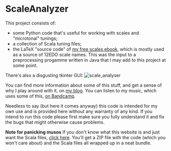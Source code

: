# ScaleAnalyzer

This project consists of:
* some Python code that's useful for working with scales and "microtonal" tunings;
* a collection of Scala tuning files;
* the LaTeX "source code" of [my free scales ebook](https://archive.org/details/ScaleAndArpeggioResourcesAGuitarEncyclopedia), which is mostly used as a source of 12EDO scale names. This was the input to a preprocessing progamme written in Java that I may add to this project at some point.

There's also a disgusting tkinter GUI:
![scale_analyser](https://user-images.githubusercontent.com/5106495/232733532-ecc45a2a-55d4-485f-b3d0-5b944bcd7801.png)

You can find more information about some of this stuff, and get a sense of why I play around with it, on [my blog](https://cochranemusic.com/). You can listen to my music, which uses some of this, [on Bandcamp](https://richcochrane.bandcamp.com/).

Needless to say (but here it comes anyway) this code is intended for my own use and is provided here without any warranty of any kind. If you intend to run this code please first make sure you fully understand it and fix the bugs that might otherwise cause problems.

**Note for panicking musos** If you don't know what this website is and just want the Scala files, [click here](https://github.com/FineArtMaths/ScaleAnalyzer/archive/refs/heads/main.zip). You'll get a ZIP file with the code (which you won't care about) and the Scala files all wrapped up in a neat bundle.
